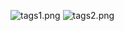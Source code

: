 <p><img alt="tags1.png" src="Языки/HTML/tags1.png">
<img alt="tags2.png" src="Языки/HTML/tags2.png"></p>